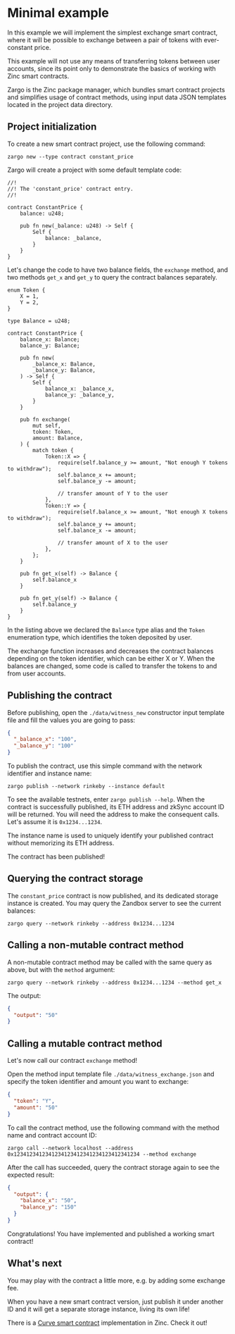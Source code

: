 # Minimal example

In this example we will implement the simplest exchange smart contract, where
it will be possible to exchange between a pair of tokens with ever-constant price.

This example will not use any means of transferring tokens between user accounts,
since its point only to demonstrate the basics of working with Zinc smart
contracts.

Zargo is the Zinc package manager, which bundles smart contract projects and
simplifies usage of contract methods, using input data JSON templates located
in the project data directory.

## Project initialization

To create a new smart contract project, use the following command:

```bash,no_run,noplaypen
zargo new --type contract constant_price
```

Zargo will create a project with some default template code:

```rust,no_run,noplaypen
//!
//! The 'constant_price' contract entry.
//!

contract ConstantPrice {
    balance: u248;

    pub fn new(_balance: u248) -> Self {
        Self {
            balance: _balance,
        }
    }
}
```

Let's change the code to have two balance fields, the `exchange` method, and
two methods `get_x` and `get_y` to query the contract balances separately.

```rust,no_run,noplaypen
enum Token {
    X = 1,
    Y = 2,
}

type Balance = u248;

contract ConstantPrice {
    balance_x: Balance;
    balance_y: Balance;

    pub fn new(
        _balance_x: Balance,
        _balance_y: Balance,
    ) -> Self {
        Self {
            balance_x: _balance_x,
            balance_y: _balance_y,
        }
    }

    pub fn exchange(
        mut self,
        token: Token,
        amount: Balance,
    ) {
        match token {
            Token::X => {
                require(self.balance_y >= amount, "Not enough Y tokens to withdraw");
                self.balance_x += amount;
                self.balance_y -= amount;

                // transfer amount of Y to the user
            },
            Token::Y => {
                require(self.balance_x >= amount, "Not enough X tokens to withdraw");
                self.balance_y += amount;
                self.balance_x -= amount;

                // transfer amount of X to the user
            },
        };
    }

    pub fn get_x(self) -> Balance {
        self.balance_x
    }

    pub fn get_y(self) -> Balance {
        self.balance_y
    }
}
```

In the listing above we declared the `Balance` type alias and the `Token`
enumeration type, which identifies the token deposited by user.

The exchange function increases and decreases the contract balances depending
on the token identifier, which can be either X or Y. When the balances are
changed, some code is called to transfer the tokens to and from user accounts.

## Publishing the contract

Before publishing, open the `./data/witness_new` constructor input template file
and fill the values you are going to pass:

```json
{
  "_balance_x": "100",
  "_balance_y": "100"
}
```

To publish the contract, use this simple command with the network identifier
and instance name:

```bash,no_run,noplaypen
zargo publish --network rinkeby --instance default
```

To see the available testnets, enter `zargo publish --help`. When the contract
is successfully published, its ETH address and zkSync account ID will be returned.
You will need the address to make the consequent calls. Let's assume it is
`0x1234...1234`.

The instance name is used to uniquely identify your published contract without
memorizing its ETH address.

The contract has been published!

## Querying the contract storage

The `constant_price` contract is now published, and its dedicated storage
instance is created. You may query the Zandbox server to see the current balances:

```bash,no_run,noplaypen
zargo query --network rinkeby --address 0x1234...1234
```

## Calling a non-mutable contract method

A non-mutable contract method may be called with the same query as above, but
with the `method` argument:

```bash,no_run,noplaypen
zargo query --network rinkeby --address 0x1234...1234 --method get_x
```

The output:
```json
{
  "output": "50"
}
```

## Calling a mutable contract method

Let's now call our contract `exchange` method!

Open the method input template file `./data/witness_exchange.json` and specify
the token identifier and amount you want to exchange:

```json
{
  "token": "Y",
  "amount": "50"
}
```

To call the contract method, use the following command with the method name and
contract account ID:

```bash,no_run,noplaypen
zargo call --network localhost --address 0x1234123412341234123412341234123412341234 --method exchange
```

After the call has succeeded, query the contract storage again to see the
expected result:

```json
{
  "output": {
    "balance_x": "50",
    "balance_y": "150"
  }
}
```

Congratulations! You have implemented and published a working smart contract!

## What's next

You may play with the contract a little more, e.g. by adding some exchange fee.

When you have a new smart contract version, just publish it under another ID and
it will get a separate storage instance, living its own life!

There is a [Curve smart contract](./03-curve-implementation.md) implementation
in Zinc. Check it out!
